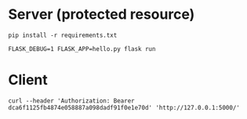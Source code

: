 # Server (protected resource)

```
pip install -r requirements.txt

FLASK_DEBUG=1 FLASK_APP=hello.py flask run
```

# Client

```
curl --header 'Authorization: Bearer dca6f1125fb4874e058887a098dadf91f0e1e70d' 'http://127.0.0.1:5000/'
```
